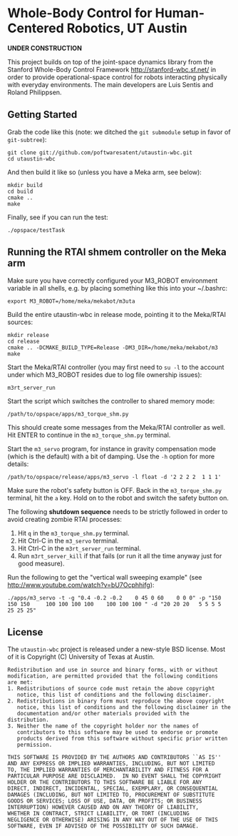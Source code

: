 Whole-Body Control for Human-Centered Robotics, UT Austin
=========================================================

**UNDER CONSTRUCTION**

This project builds on top of the joint-space dynamics library from
the Stanford Whole-Body Control Framework http://stanford-wbc.sf.net/
in order to provide operational-space control for robots interacting
physically with everyday environments. The main developers are Luis
Sentis and Roland Philippsen.

Getting Started
---------------

Grab the code like this (note: we ditched the `git submodule` setup in favor of `git-subtree`):

    git clone git://github.com/poftwaresatent/utaustin-wbc.git
    cd utaustin-wbc

And then build it like so (unless you have a Meka arm, see below):

    mkdir build
    cd build
    cmake ..
    make

Finally, see if you can run the test:

    ./opspace/testTask

Running the RTAI shmem controller on the Meka arm
-------------------------------------------------

Make sure you have correctly configured your M3_ROBOT environment
variable in all shells, e.g. by placing something like this into your
~/.bashrc:

    export M3_ROBOT=/home/meka/mekabot/m3uta

Build the entire utaustin-wbc in release mode, pointing it to the
Meka/RTAI sources:

    mkdir release
    cd release
    cmake .. -DCMAKE_BUILD_TYPE=Release -DM3_DIR=/home/meka/mekabot/m3
    make

Start the Meka/RTAI controller (you may first need to `su -l` to the
account under which M3_ROBOT resides due to log file ownership
issues):

    m3rt_server_run

Start the script which switches the controller to shared memory mode:

    /path/to/opspace/apps/m3_torque_shm.py
   
This should create some messages from the Meka/RTAI controller as
well. Hit ENTER to continue in the `m3_torque_shm.py` terminal.

Start the `m3_servo` program, for instance in gravity compensation
mode (which is the default) with a bit of damping. Use the `-h` option
for more details:

    /path/to/opspace/release/apps/m3_servo -l float -d '2 2 2 2  1 1 1'

Make sure the robot's safety button is OFF. Back in the
`m3_torque_shm.py` terminal, hit the `a` key. Hold on to the robot and
switch the safety button on.

The following **shutdown sequence** needs to be strictly followed in
order to avoid creating zombie RTAI processes:

 1. Hit `q` in the `m3_torque_shm.py` terminal.
 2. Hit Ctrl-C in the `m3_servo` terminal.
 3. Hit Ctrl-C in the `m3rt_server_run` terminal.
 4. Run `m3rt_server_kill` if that fails (or run it all the time
    anyway just for good measure).

Run the following to get the "vertical wall sweeping example" (see
http://www.youtube.com/watch?v=bU7Ocphhifg):

    ./apps/m3_servo -t -g "0.4 -0.2 -0.2    0 45 0 60    0 0 0" -p "150 150 150     100 100 100 100    100 100 100 " -d "20 20 20   5 5 5 5   25 25 25"

License
-------

The `utaustin-wbc` project is released under a new-style BSD
license. Most of it is Copyright (C) University of Texas at Austin.

    Redistribution and use in source and binary forms, with or without
    modification, are permitted provided that the following conditions
    are met:
    1. Redistributions of source code must retain the above copyright
       notice, this list of conditions and the following disclaimer.
    2. Redistributions in binary form must reproduce the above copyright
       notice, this list of conditions and the following disclaimer in the
       documentation and/or other materials provided with the distribution.
    3. Neither the name of the copyright holder nor the names of
       contributors to this software may be used to endorse or promote
       products derived from this software without specific prior written
       permission.
    
    THIS SOFTWARE IS PROVIDED BY THE AUTHORS AND CONTRIBUTORS ``AS IS''
    AND ANY EXPRESS OR IMPLIED WARRANTIES, INCLUDING, BUT NOT LIMITED
    TO, THE IMPLIED WARRANTIES OF MERCHANTABILITY AND FITNESS FOR A
    PARTICULAR PURPOSE ARE DISCLAIMED.  IN NO EVENT SHALL THE COPYRIGHT
    HOLDER OR THE CONTRIBUTORS TO THIS SOFTWARE BE LIABLE FOR ANY
    DIRECT, INDIRECT, INCIDENTAL, SPECIAL, EXEMPLARY, OR CONSEQUENTIAL
    DAMAGES (INCLUDING, BUT NOT LIMITED TO, PROCUREMENT OF SUBSTITUTE
    GOODS OR SERVICES; LOSS OF USE, DATA, OR PROFITS; OR BUSINESS
    INTERRUPTION) HOWEVER CAUSED AND ON ANY THEORY OF LIABILITY,
    WHETHER IN CONTRACT, STRICT LIABILITY, OR TORT (INCLUDING
    NEGLIGENCE OR OTHERWISE) ARISING IN ANY WAY OUT OF THE USE OF THIS
    SOFTWARE, EVEN IF ADVISED OF THE POSSIBILITY OF SUCH DAMAGE.
